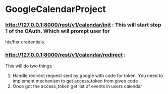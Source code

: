 # GoogleCalendarProject

### http://127.0.0.1:8000/rest/v1/calendar/init :  This will start step 1 of the OAuth. Which will prompt user for
his/her credentials.

### http://127.0.0.1:8000/rest/v1/calendar/redirect :
This will do two things

1. Handle redirect request sent by google with code for token. You
need to implement mechanism to get access_token from given
code
2. Once got the access_token get list of events in users calendar

